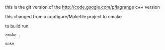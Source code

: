 this is the git version of the http://code.google.com/p/lagrange c++ version

this changed from a configure/Makefile project to cmake

to build run

`cmake .`

`make`
